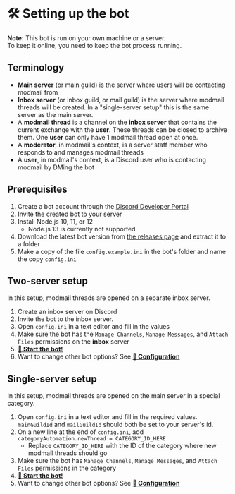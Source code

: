 # 🛠️ Setting up the bot
**Note:** This bot is run on your own machine or a server.  
To keep it online, you need to keep the bot process running.

## Terminology
* **Main server** (or main guild) is the server where users will be contacting modmail from
* **Inbox server** (or inbox guild, or mail guild) is the server where modmail threads will be created.
  In a "single-server setup" this is the same server as the main server.
* A **modmail thread** is a channel on the **inbox server** that contains the current exchange with the **user**.
  These threads can be closed to archive them. One **user** can only have 1 modmail thread open at once.
* A **moderator**, in modmail's context, is a server staff member who responds to and manages modmail threads
* A **user**, in modmail's context, is a Discord user who is contacting modmail by DMing the bot

## Prerequisites
1. Create a bot account through the [Discord Developer Portal](https://discordapp.com/developers/)
2. Invite the created bot to your server
3. Install Node.js 10, 11, or 12
    - Node.js 13 is currently not supported
4. Download the latest bot version from [the releases page](https://github.com/Dragory/modmailbot/releases) and extract it to a folder
5. Make a copy of the file `config.example.ini` in the bot's folder and name the copy `config.ini`

## Two-server setup
In this setup, modmail threads are opened on a separate inbox server.
1. Create an inbox server on Discord
2. Invite the bot to the inbox server.
3. Open `config.ini` in a text editor and fill in the values
4. Make sure the bot has the `Manage Channels`, `Manage Messages`, and `Attach Files` permissions on the **inbox** server
5. **[🏃 Start the bot!](starting-the-bot.md)**
5. Want to change other bot options? See **[📝 Configuration](configuration.md)**

## Single-server setup
In this setup, modmail threads are opened on the main server in a special category.
1. Open `config.ini` in a text editor and fill in the required values. `mainGuildId` and `mailGuildId` should both be set to your server's id.
2. On a new line at the end of `config.ini`, add `categoryAutomation.newThread = CATEGORY_ID_HERE`
    - Replace `CATEGORY_ID_HERE` with the ID of the category where new modmail threads should go
3. Make sure the bot has `Manage Channels`, `Manage Messages`, and `Attach Files` permissions in the category
4. **[🏃 Start the bot!](starting-the-bot.md)**
5. Want to change other bot options? See **[📝 Configuration](configuration.md)**
